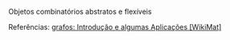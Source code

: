 Objetos combinatórios abstratos e flexíveis


Referências: 
[grafos: Introdução e algumas Aplicações \[WikiMat\]](https://sites.icmc.usp.br/aurichi/wikimat/doku.php?id=grafos:definicaografos#esta_ficando_um_pouco_quente_nao_grafo_tem_grau)